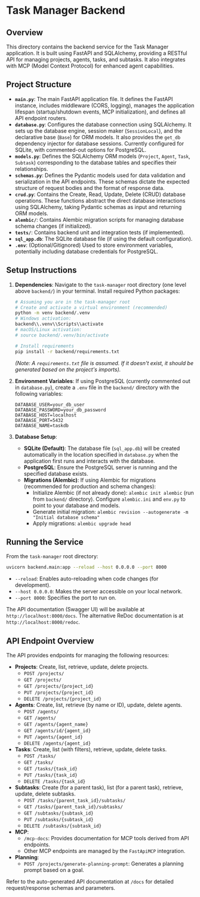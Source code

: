 # Task Manager Backend

## Overview

This directory contains the backend service for the Task Manager application. It is built using FastAPI and SQLAlchemy, providing a RESTful API for managing projects, agents, tasks, and subtasks. It also integrates with MCP (Model Context Protocol) for enhanced agent capabilities.

## Project Structure

-   **`main.py`**: The main FastAPI application file. It defines the FastAPI instance, includes middleware (CORS, logging), manages the application lifespan (startup/shutdown events, MCP initialization), and defines all API endpoint routers.
-   **`database.py`**: Configures the database connection using SQLAlchemy. It sets up the database engine, session maker (`SessionLocal`), and the declarative base (`Base`) for ORM models. It also provides the `get_db` dependency injector for database sessions. Currently configured for SQLite, with commented-out options for PostgreSQL.
-   **`models.py`**: Defines the SQLAlchemy ORM models (`Project`, `Agent`, `Task`, `Subtask`) corresponding to the database tables and specifies their relationships.
-   **`schemas.py`**: Defines the Pydantic models used for data validation and serialization in the API endpoints. These schemas dictate the expected structure of request bodies and the format of response data.
-   **`crud.py`**: Contains the Create, Read, Update, Delete (CRUD) database operations. These functions abstract the direct database interactions using SQLAlchemy, taking Pydantic schemas as input and returning ORM models.
-   **`alembic/`**: Contains Alembic migration scripts for managing database schema changes (if initialized).
-   **`tests/`**: Contains backend unit and integration tests (if implemented).
-   **`sql_app.db`**: The SQLite database file (if using the default configuration).
-   **`.env`**: (Optional/Gitignored) Used to store environment variables, potentially including database credentials for PostgreSQL.

## Setup Instructions

1.  **Dependencies**: Navigate to the `task-manager` root directory (one level above `backend/`) in your terminal. Install required Python packages:
    ```bash
    # Assuming you are in the task-manager root
    # Create and activate a virtual environment (recommended)
    python -m venv backend/.venv
    # Windows activation:
    backend\\.venv\\Scripts\\activate
    # macOS/Linux activation:
    # source backend/.venv/bin/activate

    # Install requirements
    pip install -r backend/requirements.txt
    ```
    *(Note: A `requirements.txt` file is assumed. If it doesn\'t exist, it should be generated based on the project\'s imports).*

2.  **Environment Variables**: If using PostgreSQL (currently commented out in `database.py`), create a `.env` file in the `backend/` directory with the following variables:
    ```dotenv
    DATABASE_USER=your_db_user
    DATABASE_PASSWORD=your_db_password
    DATABASE_HOST=localhost
    DATABASE_PORT=5432
    DATABASE_NAME=taskdb
    ```

3.  **Database Setup**:
    *   **SQLite (Default)**: The database file (`sql_app.db`) will be created automatically in the location specified in `database.py` when the application first runs and interacts with the database.
    *   **PostgreSQL**: Ensure the PostgreSQL server is running and the specified database exists.
    *   **Migrations (Alembic)**: If using Alembic for migrations (recommended for production and schema changes):
        *   Initialize Alembic (if not already done): `alembic init alembic` (run from `backend/` directory). Configure `alembic.ini` and `env.py` to point to your database and models.
        *   Generate initial migration: `alembic revision --autogenerate -m "Initial database schema"`
        *   Apply migrations: `alembic upgrade head`

## Running the Service

From the `task-manager` root directory:

```bash
uvicorn backend.main:app --reload --host 0.0.0.0 --port 8000
```

-   `--reload`: Enables auto-reloading when code changes (for development).
-   `--host 0.0.0.0`: Makes the server accessible on your local network.
-   `--port 8000`: Specifies the port to run on.

The API documentation (Swagger UI) will be available at `http://localhost:8000/docs`.
The alternative ReDoc documentation is at `http://localhost:8000/redoc`.

## API Endpoint Overview

The API provides endpoints for managing the following resources:

-   **Projects**: Create, list, retrieve, update, delete projects.
    -   `POST /projects/`
    -   `GET /projects/`
    -   `GET /projects/{project_id}`
    -   `PUT /projects/{project_id}`
    -   `DELETE /projects/{project_id}`
-   **Agents**: Create, list, retrieve (by name or ID), update, delete agents.
    -   `POST /agents/`
    -   `GET /agents/`
    -   `GET /agents/{agent_name}`
    -   `GET /agents/id/{agent_id}`
    -   `PUT /agents/{agent_id}`
    -   `DELETE /agents/{agent_id}`
-   **Tasks**: Create, list (with filters), retrieve, update, delete tasks.
    -   `POST /tasks/`
    -   `GET /tasks/`
    -   `GET /tasks/{task_id}`
    -   `PUT /tasks/{task_id}`
    -   `DELETE /tasks/{task_id}`
-   **Subtasks**: Create (for a parent task), list (for a parent task), retrieve, update, delete subtasks.
    -   `POST /tasks/{parent_task_id}/subtasks/`
    -   `GET /tasks/{parent_task_id}/subtasks/`
    -   `GET /subtasks/{subtask_id}`
    -   `PUT /subtasks/{subtask_id}`
    -   `DELETE /subtasks/{subtask_id}`
-   **MCP**:
    -   `/mcp-docs`: Provides documentation for MCP tools derived from API endpoints.
    -   Other MCP endpoints are managed by the `FastApiMCP` integration.
-   **Planning**:
    -   `POST /projects/generate-planning-prompt`: Generates a planning prompt based on a goal.

Refer to the auto-generated API documentation at `/docs` for detailed request/response schemas and parameters. 